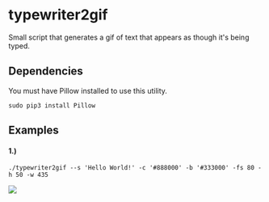 # typewriter2gif
Small script that generates a gif of text that appears as though it's being typed.

## Dependencies
You must have Pillow installed to use this utility.
```
sudo pip3 install Pillow
```

## Examples

#### 1.) 
```
./typewriter2gif --s 'Hello World!' -c '#888000' -b '#333000' -fs 80 -h 50 -w 435
```

![](example/1.gif)
